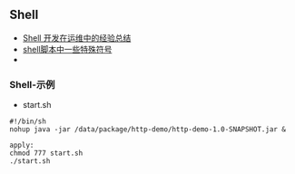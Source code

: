 ## Shell
- [Shell 开发在运维中的经验总结](https://blog.51cto.com/welcomeweb/2451663)
- [shell脚本中一些特殊符号](https://blog.51cto.com/13293070/2446727)
- []()

### Shell-示例
- start.sh
```
#!/bin/sh
nohup java -jar /data/package/http-demo/http-demo-1.0-SNAPSHOT.jar &

apply:
chmod 777 start.sh
./start.sh
```